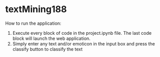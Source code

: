# textMining188

How to run the application:
1) Execute every block of code in the project.ipynb file. The last code block will launch the web application.
2) Simply enter any text and/or emoticon in the input box and press the classify button to classify the text
